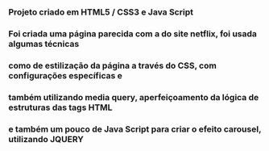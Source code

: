 ### Projeto criado em HTML5 / CSS3 e Java Script

### Foi criada uma página parecida com a do site netflix, foi usada algumas técnicas 
### como de estilização da página a través do CSS, com configurações específicas e 
### também utilizando media query, aperfeiçoamento da lógica de estruturas das tags HTML
### e também um pouco de Java Script para criar o efeito carousel, utilizando JQUERY


